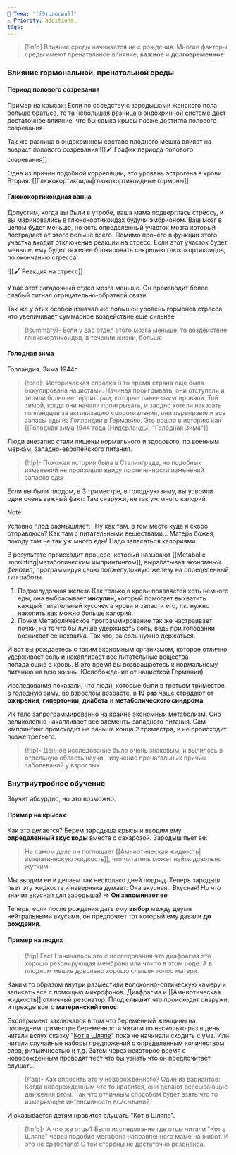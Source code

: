 ```yaml
---
📌 Тема: "[[Этология]]"
⚠️ Priority: additional
tags:
---
```


>[!info]
>Влияние среды начинается не с рождения.
>Многие факторы среды имеют пренатальное влияние, **важное** и **долговременное**.

### Влияние гормональной, пренатальной среды

#### Период полового созревания

Пример на крысах: Если по соседству с зародышами женского пола больше братьев, то та небольшая разница в эндокринной системе даст достаточное влияние, что бы самка крысы позже достигла полового созревания.

Так же разница в эндокринном составе плодного мешка влияет на возраст полового созревания
![[🖌️ График периода полового созревания]]

Одна из причин подобной корреляции, это уровень эстрогена в крови
Вторая: [[Глюкокортикоиды|глюкокортикоидные гормоны]]


#### Глюкокортикоидная ванна

Допустим, когда вы были в утробе, ваша мама подверглась стрессу, и вы мариновались в глюкокортикоидах будучи эмбрионом.
Ваш мозг в целом будет меньше, но есть определенный участок мозга который пострадает от этого больше всего. Помимо прочего в функции этого участка входит отключение реакции на стресс.
Если этот участок будет меньше, ему будет тяжелее блокировать секрецию глюкокортикоидов, по окончанию стресса.

![[🖌️ Реакция на стресс]]

У вас этот загадочный отдел мозга меньше. Он производит более слабый сигнал отрицательно-обратной связи

Так же у этих особей изначально повышен уровень гормонов стресса, что увеличивает суммарное воздействие еще сильнее

>[!summary]-
>Если у вас отдел этого мозга меньше, то воздействие глюкокортикоидов, в течении жизни, больше

#### Голодная зима

Голландия. Зима 1944г

>[!cite]- Историческая справка
>В то время страна еще была оккупирована нацистами. Начиная проигрывать, они отступали и теряли большие территории, которые ранее оккупировали.
Той зимой, когда они начали проигрывать, и заодно хотели наказать голландцев за активизацию сопротивления, они переправили все запасы еды из Голландии в Германию. Это вошло в историю как [[Голодная зима 1944 года (Нидерланды)|"Голодная Зима"]]


Люди внезапно стали лишены нормального и здорового, по военным меркам, западно-европейского питания.

>[!tip]-
>Похожая история была в Сталинграде, но подобных изменений не произошло ввиду постепенности изменений запасов еды

Если вы были плодом, в 3 триместре, в голодную зиму, вы усвоили один очень важный факт: Там снаружи, не так уж много калорий.

>[!Note]
>Условно плод размышляет:
>-Ну как там, в том месте куда я скоро отправлюсь? Как там с питательными веществами... Матерь божья, походу там не так уж много еды! Надо запасаться калориями.

В результате происходит процесс, который называют [[Metabolic imprinting|метаболическим импринтингом]], вырабатывая _экономный фенотип_, программируя свою поджелудочную железу на определенный тип работы.

1. Поджелудочная железа
Как только в крови появляется хоть немного еды, она выбрасывает **инсулин**, который помогает выхватить каждый питательный кусочек в крови и запасти его, т.к. нужно накопить как можно больше калорий.
2. Почки
Метаболическое программирование так же настраивает почки, на то что бы лучше удерживать соль, ведь при голодании возникает ее нехватка. Так что, за соль нужно держаться.

И вот вы рождаетесь с таким экономным организмом, которое отлично удерживает соль и накапливает все питательные вещества попадающие в кровь.
В это время вы возвращаетесь к нормальному питанию на всю жизнь. (Освобождение от нацисткой Германии)

Исследования показали, что люди, которые были в третьем триместре, в голодную зиму, во взрослом возрасте, в **19 раз** чаще страдают от **ожирения**, **гипертонии**, **диабета** и **метаболического синдрома**.

Их тело запрограммированно на крайне экономный метаболизм. Оно великолепно накапливает все элементы западного питания.
Сам импринтинг происходит не раньше конца 2 триместра, и не происходит позже третьего.

>[!tip]-
>Данное исследование было очень знаковым, и вылилось в отдельную область науки - изучение пренатальных причин заболеваний у взрослых


### Внутриутробное обучение

Звучит абсурдно, но это возможно.
#### Пример на крысах

Как это делается? Берем зародыша крысы и вводим ему **определенный вкус воды** вместе с сахарозой. Зародыш пьет ее.
> На самом деле он поглощает [[Амниотическая жидкость|амниатическую жидкость]], что читатель может найти довольно жутким.

Мы вводим ее и делаем так несколько дней подряд. Теперь зародыш пьет эту жидкость и наверняка думает: Она вкусная.. Вкусная!
Но что значит вкусная для зародыша? => **Он запоминает ее**

Теперь, если после рождения дать ему **выбор** между двумя нейтральными вкусами, он предпочтет тот который ему давали **до рождения**.

#### Пример на людях

>[!tip] Fact
>Начиналось это с исследования что диафрагма это хорошо резонирующая мембрана или что то в этом роде. А в плодном мешке довольно хорошо слышен голос матери.

Каким то образом внутри разместили волоконно-оптическую камеру и записать все с помощью микрофонов. Диафрагма и [[Амниотическая жидкость]] отличный резонатор. Плод **слышит** что происходит снаружи, и прежде всего **материнский голос**.

Эксперимент заключался в том что беременный женщины на последнем триместре беременности читали по несколько раз в день читали вслух сказку "[Кот в Шляпе](https://ru.wikipedia.org/wiki/%D0%9A%D0%BE%D1%82_%D0%B2_%D1%88%D0%BB%D1%8F%D0%BF%D0%B5)" пока не начинали сходить с ума. Или читали случайные наборы предложений с определенным количеством слов, ритмичностью и т.д.
Затем через некоторое время с новорожденным проводят тест что бы узнать что он предпочитает слушать.

>[!faq]- Как спросить это у новорожденного?
>Один из вариантов: 
>    Когда новорожденным что то нравится, они делают всасывающие движения ртом.
>    Так что отличным способом будет взять что то измеряющее интенсивность всасываний.

И оказывается детям нравится слушать "Кот в Шляпе".

>[!info]- А что же отцы?
Было исследование где отцы читали "Кот в Шляпе" через подобие мегафона направленного маме на живот.
И это не сработало! С той стороны не достаточно резонанса.

